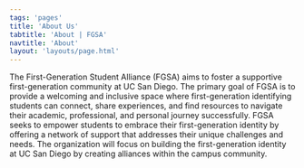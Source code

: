```yaml
---
tags: 'pages'
title: 'About Us'
tabtitle: 'About | FGSA'
navtitle: 'About'
layout: 'layouts/page.html'
---
```

The First-Generation Student Alliance (FGSA) aims to foster a supportive first-generation community at UC San Diego. The primary goal of FGSA is to provide a welcoming and inclusive space where first-generation identifying students can connect, share experiences, and find resources to navigate their academic, professional, and personal journey successfully. FGSA seeks to empower students to embrace their first-generation identity by offering a network of support that addresses their unique challenges and needs. The organization will focus on building the first-generation identity at UC San Diego by creating alliances within the campus community.